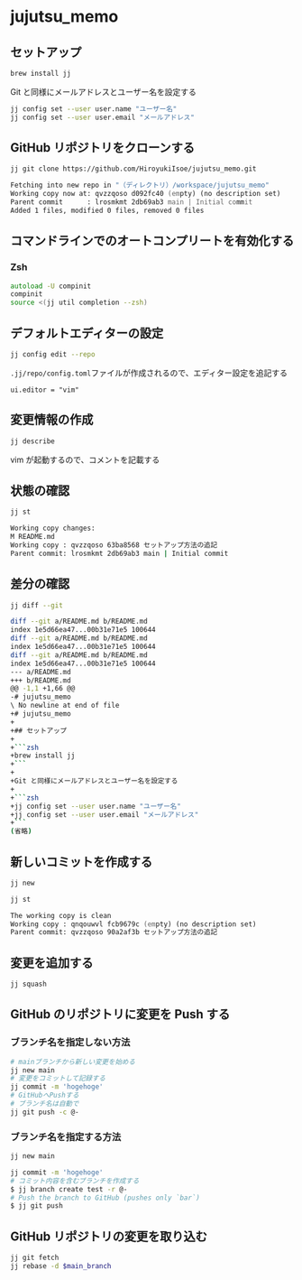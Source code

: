 # jujutsu_memo

## セットアップ

```zsh
brew install jj
```

Git と同様にメールアドレスとユーザー名を設定する

```zsh
jj config set --user user.name "ユーザー名"
jj config set --user user.email "メールアドレス"
```

## GitHub リポジトリをクローンする

```zsh
jj git clone https://github.com/HiroyukiIsoe/jujutsu_memo.git

Fetching into new repo in "（ディレクトリ）/workspace/jujutsu_memo"
Working copy now at: qvzzqoso d092fc40 (empty) (no description set)
Parent commit      : lrosmkmt 2db69ab3 main | Initial commit
Added 1 files, modified 0 files, removed 0 files
```

## コマンドラインでのオートコンプリートを有効化する

### Zsh

```zsh
autoload -U compinit
compinit
source <(jj util completion --zsh)
```

## デフォルトエディターの設定

```zsh
jj config edit --repo
```

`.jj/repo/config.toml`ファイルが作成されるので、エディター設定を追記する

```text
ui.editor = "vim"
```

## 変更情報の作成

```zsh
jj describe
```

vim が起動するので、コメントを記載する

## 状態の確認

```zsh
jj st

Working copy changes:
M README.md
Working copy : qvzzqoso 63ba8568 セットアップ方法の追記
Parent commit: lrosmkmt 2db69ab3 main | Initial commit
```

## 差分の確認

````zsh
jj diff --git

diff --git a/README.md b/README.md
index 1e5d66ea47...00b31e71e5 100644
diff --git a/README.md b/README.md
index 1e5d66ea47...00b31e71e5 100644
diff --git a/README.md b/README.md
index 1e5d66ea47...00b31e71e5 100644
--- a/README.md
+++ b/README.md
@@ -1,1 +1,66 @@
-# jujutsu_memo
\ No newline at end of file
+# jujutsu_memo
+
+## セットアップ
+
+```zsh
+brew install jj
+```
+
+Git と同様にメールアドレスとユーザー名を設定する
+
+```zsh
+jj config set --user user.name "ユーザー名"
+jj config set --user user.email "メールアドレス"
+```
(省略)
````

## 新しいコミットを作成する

```zsh
jj new
```

```zsh
jj st

The working copy is clean
Working copy : qnqouwvl fcb9679c (empty) (no description set)
Parent commit: qvzzqoso 90a2af3b セットアップ方法の追記
```

## 変更を追加する

```zsh
jj squash
```

## GitHub のリポジトリに変更を Push する

### ブランチ名を指定しない方法

```zsh
# mainブランチから新しい変更を始める
jj new main
# 変更をコミットして記録する
jj commit -m 'hogehoge'
# GitHubへPushする
# ブランチ名は自動で
jj git push -c @-
```

### ブランチ名を指定する方法

```zsh
jj new main

jj commit -m 'hogehoge'
# コミット内容を含むブランチを作成する
$ jj branch create test -r @-
# Push the branch to GitHub (pushes only `bar`)
$ jj git push
```

## GitHub リポジトリの変更を取り込む

```zsh
jj git fetch
jj rebase -d $main_branch
```
